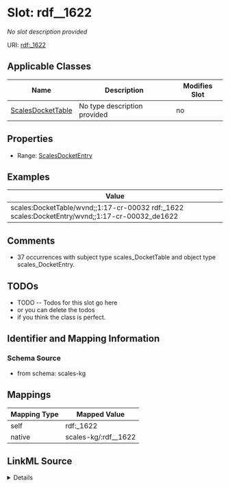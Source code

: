 

# Slot: rdf__1622


_No slot description provided_





URI: [rdf:_1622](http://www.w3.org/1999/02/22-rdf-syntax-ns#_1622)



<!-- no inheritance hierarchy -->





## Applicable Classes

| Name | Description | Modifies Slot |
| --- | --- | --- |
| [ScalesDocketTable](../classes/ScalesDocketTable.md) | No type description provided |  no  |







## Properties

* Range: [ScalesDocketEntry](../classes/ScalesDocketEntry.md)






## Examples

| Value |
| --- |
| scales:DocketTable/wvnd;;1:17-cr-00032 rdf:_1622 scales:DocketEntry/wvnd;;1:17-cr-00032_de1622 |

## Comments

* 37 occurrences with subject type scales_DocketTable and object type scales_DocketEntry.

## TODOs

* TODO -- Todos for this slot go here
* or you can delete the todos
* if you think the class is perfect.

## Identifier and Mapping Information







### Schema Source


* from schema: scales-kg




## Mappings

| Mapping Type | Mapped Value |
| ---  | ---  |
| self | rdf:_1622 |
| native | scales-kg/:rdf__1622 |




## LinkML Source

<details>
```yaml
name: rdf__1622
description: No slot description provided
todos:
- TODO -- Todos for this slot go here
- or you can delete the todos
- if you think the class is perfect.
comments:
- 37 occurrences with subject type scales_DocketTable and object type scales_DocketEntry.
examples:
- value: scales:DocketTable/wvnd;;1:17-cr-00032 rdf:_1622 scales:DocketEntry/wvnd;;1:17-cr-00032_de1622
from_schema: scales-kg
rank: 1000
slot_uri: rdf:_1622
alias: rdf__1622
domain_of:
- scales_DocketTable
range: scales_DocketEntry

```
</details>